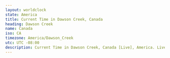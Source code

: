 ```yaml
---
layout: worldclock
state: America
title: Current Time in Dawson Creek, Canada
heading: Dawson Creek
name: Canada
iso: CA
timezone: America/Dawson_Creek
utc: UTC -08:00
description: Current Time in Dawson Creek, Canada [Live], America. Live update now time in Dawson Creek, timezone America/Dawson_Creek, UTC -08:00, Country ISO code & Current Local Time.
---
```


